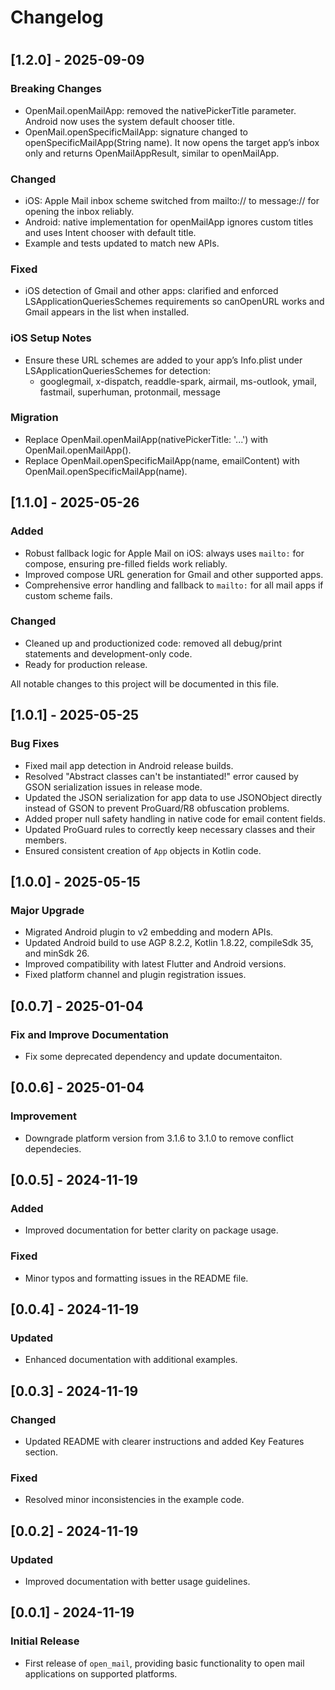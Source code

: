 # Changelog

#

## [1.2.0] - 2025-09-09

### Breaking Changes

- OpenMail.openMailApp: removed the nativePickerTitle parameter. Android now uses the system default chooser title.
- OpenMail.openSpecificMailApp: signature changed to openSpecificMailApp(String name). It now opens the target app’s inbox only and returns OpenMailAppResult, similar to openMailApp.

### Changed

- iOS: Apple Mail inbox scheme switched from mailto:// to message:// for opening the inbox reliably.
- Android: native implementation for openMailApp ignores custom titles and uses Intent chooser with default title.
- Example and tests updated to match new APIs.

### Fixed

- iOS detection of Gmail and other apps: clarified and enforced LSApplicationQueriesSchemes requirements so canOpenURL works and Gmail appears in the list when installed.

### iOS Setup Notes

- Ensure these URL schemes are added to your app’s Info.plist under LSApplicationQueriesSchemes for detection:
  - googlegmail, x-dispatch, readdle-spark, airmail, ms-outlook, ymail, fastmail, superhuman, protonmail, message

### Migration

- Replace OpenMail.openMailApp(nativePickerTitle: '...') with OpenMail.openMailApp().
- Replace OpenMail.openSpecificMailApp(name, emailContent) with OpenMail.openSpecificMailApp(name).

## [1.1.0] - 2025-05-26

### Added

- Robust fallback logic for Apple Mail on iOS: always uses `mailto:` for compose, ensuring pre-filled fields work reliably.
- Improved compose URL generation for Gmail and other supported apps.
- Comprehensive error handling and fallback to `mailto:` for all mail apps if custom scheme fails.

### Changed

- Cleaned up and productionized code: removed all debug/print statements and development-only code.
- Ready for production release.

All notable changes to this project will be documented in this file.

## [1.0.1] - 2025-05-25

### Bug Fixes

- Fixed mail app detection in Android release builds.
- Resolved "Abstract classes can't be instantiated!" error caused by GSON serialization issues in release mode.
- Updated the JSON serialization for app data to use JSONObject directly instead of GSON to prevent ProGuard/R8 obfuscation problems.
- Added proper null safety handling in native code for email content fields.
- Updated ProGuard rules to correctly keep necessary classes and their members.
- Ensured consistent creation of `App` objects in Kotlin code.

## [1.0.0] - 2025-05-15

### Major Upgrade

- Migrated Android plugin to v2 embedding and modern APIs.
- Updated Android build to use AGP 8.2.2, Kotlin 1.8.22, compileSdk 35, and minSdk 26.
- Improved compatibility with latest Flutter and Android versions.
- Fixed platform channel and plugin registration issues.

## [0.0.7] - 2025-01-04

### Fix and Improve Documentation

- Fix some deprecated dependency and update documentaiton.

## [0.0.6] - 2025-01-04

### Improvement

- Downgrade platform version from 3.1.6 to 3.1.0 to remove conflict dependecies.

## [0.0.5] - 2024-11-19

### Added

- Improved documentation for better clarity on package usage.

### Fixed

- Minor typos and formatting issues in the README file.

## [0.0.4] - 2024-11-19

### Updated

- Enhanced documentation with additional examples.

## [0.0.3] - 2024-11-19

### Changed

- Updated README with clearer instructions and added Key Features section.

### Fixed

- Resolved minor inconsistencies in the example code.

## [0.0.2] - 2024-11-19

### Updated

- Improved documentation with better usage guidelines.

## [0.0.1] - 2024-11-19

### Initial Release

- First release of `open_mail`, providing basic functionality to open mail applications on supported platforms.
